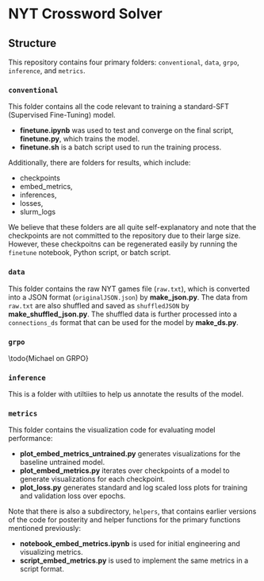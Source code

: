 # NYT Crossword Solver

## Structure

This repository contains four primary folders: `conventional`, `data`, `grpo`, `inference`, and `metrics`.

### `conventional`
This folder contains all the code relevant to training a standard-SFT (Supervised Fine-Tuning) model. 

- **finetune.ipynb** was used to test and converge on the final script, **finetune.py**, which trains the model. 
- **finetune.sh** is a batch script used to run the training process.

Additionally, there are folders for results, which include:
- checkpoints
- embed_metrics,
- inferences,
- losses,
- slurm_logs

We believe that these folders are all quite self-explanatory and note that the checkpoints are not committed to the repository due to their large size. However, these checkpoitns can be regenerated easily by running the `finetune` notebook, Python script, or batch script.

### `data`
This folder contains the raw NYT games file (`raw.txt`), which is converted into a JSON format (`originalJSON.json`) by **make_json.py**. The data from `raw.txt` are also shuffled and saved as `shuffledJSON` by **make_shuffled_json.py**. The shuffled data is further processed into a `connections_ds` format that can be used for the model by **make_ds.py**.

### `grpo`
\todo{Michael on GRPO}

### `inference`
This is a folder with utiltiies to help us annotate the results of the model.

### `metrics`
This folder contains the visualization code for evaluating model performance:

- **plot_embed_metrics_untrained.py** generates visualizations for the baseline untrained model.
- **plot_embed_metrics.py** iterates over checkpoints of a model to generate visualizations for each checkpoint.
- **plot_loss.py** generates standard and log scaled loss plots for training and validation loss over epochs.

Note that there is also a subdirectory, `helpers`, that contains earlier versions of the code for posterity and helper functions for the primary functions mentioned previously:

- **notebook_embed_metrics.ipynb** is used for initial engineering and visualizing metrics.
- **script_embed_metrics.py** is used to implement the same metrics in a script format.
